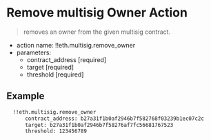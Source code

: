 # Remove multisig Owner Action

> removes an owner from the given multisig contract.

- action name: !!eth.multisig.remove_owner
- parameters:
  - contract_address [required]
  - target [required]
  - threshold [required]

## Example

```md
  !!eth.multisig.remove_owner
      contract_address: b27a31f1b0af2946b7f582768f03239b1ec07c2c
      target: b27a31f1b0af2946b7f58276af7fc56681767523
      threshold: 123456789
```
